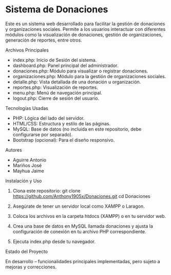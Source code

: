 # Sistema de Donaciones

Este es un sistema web desarrollado para facilitar la gestión de donaciones y organizaciones sociales. Permite a los usuarios interactuar con diferentes módulos como la visualización de donaciones, gestión de organizaciones, generación de reportes, entre otros.

Archivos Principales

- index.php: Inicio de Sesión del sistema.
- dashboard.php: Panel principal del administrador.
- donaciones.php: Módulo para visualizar o registrar donaciones.
- organizaciones.php: Módulo para la gestión de organizaciones sociales.
- detalle.php: Vista detallada de una donación u organización.
- reportes.php: Visualización de reportes.
- menu.php: Menú de navegación principal.
- logout.php: Cierre de sesión del usuario.

Tecnologías Usadas

- PHP: Lógica del lado del servidor.
- HTML/CSS: Estructura y estilo de las páginas.
- MySQL: Base de datos (no incluida en este repositorio, debe configurarse por separado).
- Bootstrap (opcional): Para el diseño responsivo.

Autores

- Aguirre Antonio  
- Mariños José  
- Mayhua Jaime

Instalación y Uso

1. Clona este repositorio:
   git clone https://github.com/Anthony1905x/Donaciones.git
   cd Donaciones

2. Asegúrate de tener un servidor local como XAMPP o Laragon.
3. Coloca los archivos en la carpeta htdocs (XAMPP) o en tu servidor web.
4. Crea una base de datos en MySQL llamada donaciones y ajusta la configuración de conexión en tu archivo PHP correspondiente.
5. Ejecuta index.php desde tu navegador.

Estado del Proyecto

En desarrollo – funcionalidades principales implementadas, pero sujeto a mejoras y correcciones.
